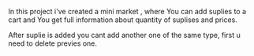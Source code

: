 In this project i've created a mini market , where You can add suplies to a cart
and You get full information about quantity of suplises and prices.

After suplie is added you cant add another one of the same type, first u need to delete
previes one.

